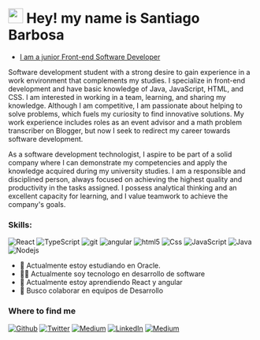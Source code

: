 <h1><img src="https://emojis.slackmojis.com/emojis/images/1531849430/4246/blob-sunglasses.gif?1531849430" width="30"/> Hey! my name is Santiago Barbosa</h1>

- [I am a junior Front-end Software Developer](https://www.linkedin.com/in/santiago-barbosa-903641209/)


Software development student with a strong desire to gain experience in a work environment that complements my studies. I specialize in front-end development and have basic knowledge of Java, JavaScript, HTML, and CSS. I am interested in working in a team, learning, and sharing my knowledge. Although I am competitive, I am passionate about helping to solve problems, which fuels my curiosity to find innovative solutions. My work experience includes roles as an event advisor and a math problem transcriber on Blogger, but now I seek to redirect my career towards software development.

As a software development technologist, I aspire to be part of a solid company where I can demonstrate my competencies and apply the knowledge acquired during my university studies. I am a responsible and disciplined person, always focused on achieving the highest quality and productivity in the tasks assigned. I possess analytical thinking and an excellent capacity for learning, and I value teamwork to achieve the company's goals.

<h3>Skills:</h3>
<p>
  <img alt="React" src="https://img.shields.io/badge/React-20232A?style=for-the-badge&logo=react&logoColor=61DAFB" />
  <img alt="TypeScript" src="https://img.shields.io/badge/TypeScript-007ACC?style=for-the-badge&logo=typescript&logoColor=white" />
  <img alt="git" src="https://img.shields.io/badge/GitHub-100000?style=for-the-badge&logo=github&logoColor=whit" />
  <img alt="angular" src="https://img.shields.io/badge/Angular-DD0031?style=for-the-badge&logo=angular&logoColor=white" />
  <img alt="html5" src="https://img.shields.io/badge/-HTML5-E34F26?style=flat-square&logo=html5&logoColor=white" />
  <img alt="Css" src="https://img.shields.io/badge/CSS-239120?&style=for-the-badge&logo=css3&logoColor=whit" />
  <img alt="JavaScript" src="https://img.shields.io/badge/JavaScript-F7DF1E?style=for-the-badge&logo=javascript&logoColor=black" />
  <img alt="Java" src="https://img.shields.io/badge/Java-ED8B00?style=for-the-badge&logo=openjdk&logoColor=white" />
  <img alt="Nodejs" src="https://img.shields.io/badge/Node.js-43853D?style=for-the-badge&logo=node.js&logoColor=white" />
</p>

 - 📝 Actualmente estoy estudiando en Oracle.
 - 👨‍🎓 Actualmente soy tecnologo en desarrollo de software
 - 🌱 Actualmente estoy aprendiendo React y angular
 - 👯 Busco colaborar en equipos de Desarrollo

<h3>Where to find me</h3>
<p><a href="https://github.com/BARBOSA191919?tab=repositories" target="_blank"><img alt="Github" src="https://img.shields.io/badge/GitHub-%2312100E.svg?&style=for-the-badge&logo=Github&logoColor=white" /></a>
<a href="https://web.facebook.com/santiago.josebarbosa" target="_blank"><img alt="Twitter" src="https://img.shields.io/badge/Facebook-1877F2?style=for-the-badge&logo=facebook&logoColor=white" /></a>
<a href="sbarbosarivas" target="_blank"><img alt="Medium" src="https://img.shields.io/badge/Instagram-E4405F?style=for-the-badge&logo=instagram&logoColor=white" /></a>
<a href="https://www.linkedin.com/in/santiago-barbosa-903641209/" target="_blank"><img alt="LinkedIn" src="https://img.shields.io/badge/linkedin-%230077B5.svg?&style=for-the-badge&logo=linkedin&logoColor=white" /></a> 
<a href="https://profile.oracle.com/myprofile/account/secure/update-account.jspx?nexturl=https%3A%2F%2Fwww.oracle.com%2F" target="_blank"><img alt="Medium" src="https://img.shields.io/badge/Oracle-F80000?style=for-the-badge&logo=oracle&logoColor=black" /></a>
</p>
